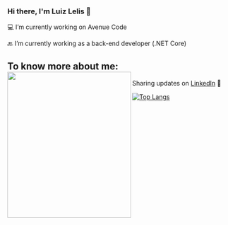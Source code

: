 ### Hi there, I'm Luiz Lelis 👋

💻 I’m currently working on Avenue Code

🔙 I’m currently working as a back-end developer (.NET Core)

## To know more about me: <a><img align="left" width="280" height="330" src="https://github.com/luizhlelis/luizhlelis/blob/master/lelis_octocat.jpeg?raw=true"></a> 
Sharing updates on <a href="https://www.linkedin.com/in/luizhlelis/">LinkedIn</a> 💼


[![Top Langs](https://github-readme-stats.vercel.app/api/top-langs/?username=luizhlelis&layout=compact)](https://github.com/anuraghazra/github-readme-stats)
